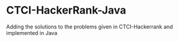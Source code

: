 # CTCI-HackerRank-Java

Adding the solutions to the problems given in CTCI-Hackerrank and implemented in Java
